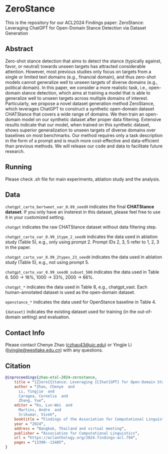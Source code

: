 # ZeroStance
This is the repository for our ACL2024 Findings paper: ZeroStance: Leveraging ChatGPT for Open-Domain Stance Detection via Dataset Generation

## Abstract

Zero-shot stance detection that aims to detect the stance (typically against, favor, or neutral) towards unseen targets has attracted considerable attention. However, most previous studies only focus on targets from a single or limited text domains (e.g., financial domain), and thus zero-shot models cannot generalize well to unseen targets of diverse domains (e.g., political domain). In this paper, we consider a more realistic task, i.e., open-domain stance detection, which aims at training a model that is able to generalize well to unseen targets across multiple domains of interest. Particularly, we propose a novel dataset generation method ZeroStance, which leverages ChatGPT to construct a synthetic open-domain dataset CHATStance that covers a wide range of domains. We then train an open-domain model on our synthetic dataset after proper data filtering. Extensive results indicate that our model, when trained on this synthetic dataset, shows superior generalization to unseen targets of diverse domains over baselines on most benchmarks. Our method requires only a task description in the form of a prompt and is much more cost-effective and data-efficient than previous methods. We will release our code and data to facilitate future research.

## Running

Please check .sh file for main experiments, ablation study and the analysis. 

## Data

`chatgpt_carto_bertweet_var_0.99_seed0` indicates the final __CHATStance dataset__. If you only have an insterest in this dataset, please feel free to use it in your customized setting.

`chatgpt` indicates the raw CHATStance dataset without data filtering step.

`chatgpt_carto_var_0.99_1type_2_seed0` indicates the data used in ablation study (Table 5), e.g., only using prompt 2. Prompt IDs 2, 3, 5 refer to 1, 2, 3 in the paper.

`chatgpt_carto_var_0.99_2types_23_seed0` indicates the data used in ablation study (Table 5), e.g., not using prompt 5.

`chatgpt_carto_var_0.99_seed0_subset_500` indicates the data used in Table 6. 500 -> 16\%, 1000 -> 33\%, 2000 -> 66\%.

`chatgpt_*` indicates the data used in Table 8, e.g., chatgpt_vast. Each human-annotated dataset is used as the open-domain dataset.

`openstance_*` indicates the data used for OpenStance baseline in Table 4.

`{dataset}` indicates the existing dataset used for training (in the out-of-domain setting) and evaluation.

## Contact Info

Please contact Chenye Zhao (czhao43@uic.edu) or Yingjie Li (liyingjie@westlake.edu.cn) with any questions.

## Citation

```bibtex
@inproceedings{zhao-etal-2024-zerostance,
    title = "{Z}ero{S}tance: Leveraging {C}hat{GPT} for Open-Domain Stance Detection via Dataset Generation",
    author = "Zhao, Chenye  and
      Li, Yingjie  and
      Caragea, Cornelia  and
      Zhang, Yue",
    editor = "Ku, Lun-Wei  and
      Martins, Andre  and
      Srikumar, Vivek",
    booktitle = "Findings of the Association for Computational Linguistics ACL 2024",
    year = "2024",
    address = "Bangkok, Thailand and virtual meeting",
    publisher = "Association for Computational Linguistics",
    url = "https://aclanthology.org/2024.findings-acl.794",
    pages = "13390--13405",
}
```
